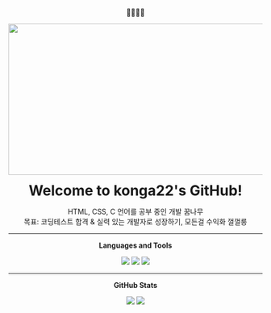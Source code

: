 <p align="center">🐶🐱🐰🦊</p>

<p align="center">
  <a href="https://www.gitanimals.org/en_US?utm_medium=image&utm_source=konga22&utm_content=farm">
    <img src="https://render.gitanimals.org/farms/konga22" width="600" height="300" />
  </a>
</p>



<p align="center">
  <strong><span style="font-size: 28px;">Welcome to konga22's GitHub!</span></strong>
</p>

<p align="center">
  HTML, CSS, C 언어를 공부 중인 개발 꿈나무<br>
  목표: 코딩테스트 합격 & 실력 있는 개발자로 성장하기, 모든걸 수익화 껄껄룽
</p>

---

<p align="center"><strong>Languages and Tools</strong></p>

<p align="center">
  <img src="https://img.shields.io/badge/C-00599C?style=flat&logo=c&logoColor=white"/>
  <img src="https://img.shields.io/badge/HTML-E34F26?style=flat&logo=html5&logoColor=white"/>
  <img src="https://img.shields.io/badge/CSS-1572B6?style=flat&logo=css3&logoColor=white"/>
</p>

---

<p align="center"><strong>GitHub Stats</strong></p>

<p align="center">
  <img src="https://github-readme-stats.vercel.app/api/top-langs/?username=konga22&layout=compact&theme=gruvbox" />
  <img src="https://github-readme-streak-stats.herokuapp.com/?user=konga22&theme=gruvbox" />
</p>
